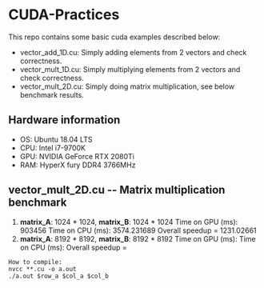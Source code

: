 # CUDA-Practices
This repo contains some basic cuda examples described below:
* vector_add_1D.cu: Simply adding elements from 2 vectors and check correctness.
* vector_mult_1D.cu: Simply multiplying elements from 2 vectors and check correctness.
* vector_mult_2D.cu: Simply doing matrix multiplication, see below benchmark results.
## Hardware information
* OS: Ubuntu 18.04 LTS
* CPU: Intel i7-9700K
* GPU: NVIDIA GeForce RTX 2080Ti
* RAM: HyperX fury DDR4 3766MHz
## vector_mult_2D.cu -- Matrix multiplication benchmark
1. **matrix_A**: 1024 * 1024, **matrix_B**: 1024 * 1024
    Time on GPU (ms): 903456
    Time on CPU (ms): 3574.231689
    Overall speedup = 1231.02661
2. **matrix_A**: 8192 * 8192, **matrix_B**: 8192 * 8192
    Time on GPU (ms):
    Time on CPU (ms):
    Overall speedup =
```
How to compile:
nvcc **.cu -o a.out
./a.out $row_a $col_a $col_b
```
